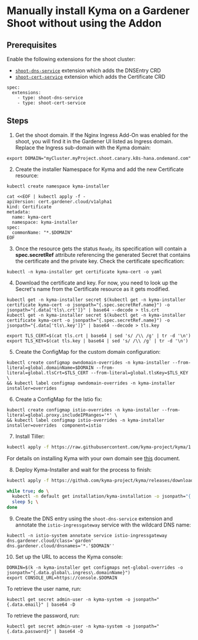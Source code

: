 # Manually install Kyma on a Gardener Shoot without using the Addon

## Prerequisites

Enable the following extensions for the shoot cluster:
* [`shoot-dns-service`](https://gardener.cloud/documentation/050-tutorials/content/howto/gardener_dns_management/#configuration) extension which adds the DNSEntry CRD 
* [`shoot-cert-service`](https://gardener.cloud/documentation/050-tutorials/content/howto/gardener_certificate_management/#extension-installation) extension which adds the Certificate CRD
  
```
spec:
  extensions:
    - type: shoot-dns-service
    - type: shoot-cert-service
```

## Steps
1. Get the shoot domain. If the Nginx Ingress Add-On was enabled for the shoot, you will find it in the Gardener UI listed as Ingress domain. Replace the Ingress sub-domain with the Kyma domain: 

```
export DOMAIN="myCluster.myProject.shoot.canary.k8s-hana.ondemand.com"
```

2.  Create the installer Namespace for Kyma and add the new Certificate resource:

```
kubectl create namespace kyma-installer
```
```
cat <<EOF | kubectl apply -f -
apiVersion: cert.gardener.cloud/v1alpha1
kind: Certificate
metadata:
  name: kyma-cert
  namespace: kyma-installer
spec:
  commonName: "*.$DOMAIN"
EOF
```
3. Once the resource gets the status `Ready`, its specification will contain a **spec.secretRef** attribute referencing the generated Secret that contains the certificate and the private key. Check the certificate specification: 

```
kubectl -n kyma-installer get certificate kyma-cert -o yaml
```

4. Download the certificate and key. For now, you need to look up the Secret's name from the Certificate resource as it gets modified.
```
kubectl get -n kyma-installer secret $(kubectl get -n kyma-installer certificate kyma-cert -o jsonpath="{.spec.secretRef.name}") -o jsonpath="{.data['tls\.crt']}" | base64 --decode > tls.crt
kubectl get -n kyma-installer secret $(kubectl get -n kyma-installer certificate kyma-cert -o jsonpath="{.spec.secretRef.name}") -o jsonpath="{.data['tls\.key']}" | base64 --decode > tls.key

export TLS_CERT=$(cat tls.crt | base64 | sed 's/ /\\ /g' | tr -d '\n')
export TLS_KEY=$(cat tls.key | base64 | sed 's/ /\\ /g' | tr -d '\n')
```


5. Create the ConfigMap for the custom domain configuration:
```
kubectl create configmap owndomain-overrides -n kyma-installer --from-literal=global.domainName=$DOMAIN --from-literal=global.tlsCrt=$TLS_CERT --from-literal=global.tlsKey=$TLS_KEY \
&& kubectl label configmap owndomain-overrides -n kyma-installer installer=overrides
```

6. Create a ConfigMap for the Istio fix:
```
kubectl create configmap istio-overrides -n kyma-installer --from-literal=global.proxy.includeIPRanges='*' \
&& kubectl label configmap istio-overrides -n kyma-installer installer=overrides  component=istio
```
   
7. Install Tiller:

```bash
kubectl apply -f https://raw.githubusercontent.com/kyma-project/kyma/1.8.0/installation/resources/tiller.yaml
```
For details on installing Kyma with your own domain see [this](https://kyma-project.io/docs/#installation-install-kyma-with-your-own-domain-install-kyma) document.

8. Deploy Kyma-Installer and wait for the process to finish:

```bash
kubectl apply -f https://github.com/kyma-project/kyma/releases/download/1.8.0/kyma-installer-cluster.yaml

while true; do \
  kubectl -n default get installation/kyma-installation -o jsonpath="{'Status: '}{.status.state}{', description: '}{.status.description}"; echo; \
  sleep 5; \
done
```

9. Create the DNS entry using the `shoot-dns-service` extension and annotate the `istio-ingressgateway` service with the wildcard DNS name: 

```
kubectl -n istio-system annotate service istio-ingressgateway dns.gardener.cloud/class='garden' dns.gardener.cloud/dnsnames='*.'$DOMAIN''
```

10. Set up the URL to access the Kyma console:
```
DOMAIN=$(k -n kyma-installer get configmaps net-global-overrides -o jsonpath="{.data.global\.ingress\.domainName}")
export CONSOLE_URL=https://console.$DOMAIN
```
To retrieve the user name, run:
```
kubectl get secret admin-user -n kyma-system -o jsonpath="{.data.email}" | base64 -D
```
To retrieve the password, run:
```
kubectl get secret admin-user -n kyma-system -o jsonpath="{.data.password}" | base64 -D
```
